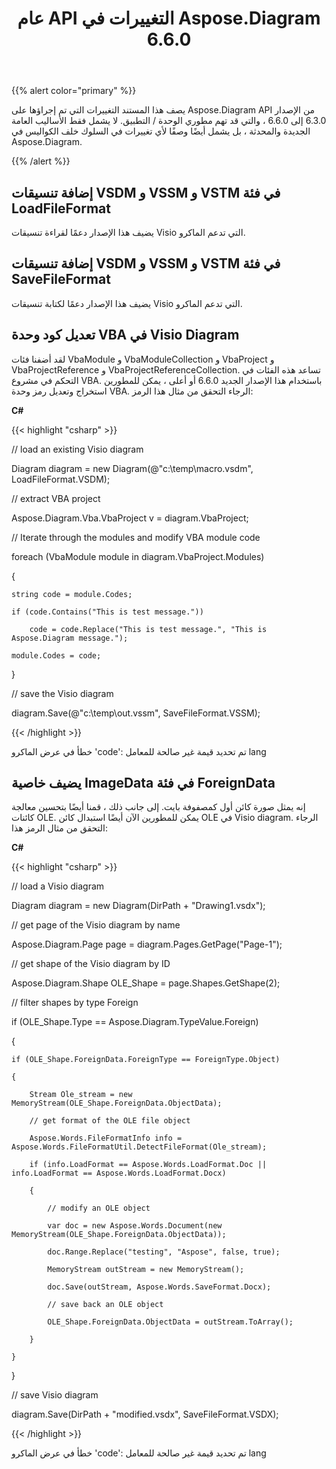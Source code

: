 ﻿---
title: عام API التغييرات في Aspose.Diagram 6.6.0
type: docs
weight: 20
url: /ar/net/public-api-changes-in-aspose-diagram-6-6-0/
---
{{% alert color="primary" %}} 

يصف هذا المستند التغييرات التي تم إجراؤها على Aspose.Diagram API من الإصدار 6.3.0 إلى 6.6.0 ، والتي قد تهم مطوري الوحدة / التطبيق. لا يشمل فقط الأساليب العامة الجديدة والمحدثة ، بل يشمل أيضًا وصفًا لأي تغييرات في السلوك خلف الكواليس في Aspose.Diagram.

{{% /alert %}} 
## **إضافة تنسيقات VSDM و VSSM و VSTM في فئة LoadFileFormat**
يضيف هذا الإصدار دعمًا لقراءة تنسيقات Visio التي تدعم الماكرو.
## **إضافة تنسيقات VSDM و VSSM و VSTM في فئة SaveFileFormat**
يضيف هذا الإصدار دعمًا لكتابة تنسيقات Visio التي تدعم الماكرو.
## **تعديل كود وحدة VBA في Visio Diagram**
لقد أضفنا فئات VbaModule و VbaModuleCollection و VbaProject و VbaProjectReference و VbaProjectReferenceCollection. تساعد هذه الفئات في التحكم في مشروع VBA. باستخدام هذا الإصدار الجديد 6.6.0 أو أعلى ، يمكن للمطورين استخراج وتعديل رمز وحدة VBA. الرجاء التحقق من مثال هذا الرمز:

**C#**

{{< highlight "csharp" >}}

 // load an existing Visio diagram

Diagram diagram = new Diagram(@"c:\temp\macro.vsdm", LoadFileFormat.VSDM);

// extract VBA project

Aspose.Diagram.Vba.VbaProject v = diagram.VbaProject;

// Iterate through the modules and modify VBA module code

foreach (VbaModule module in diagram.VbaProject.Modules)

{

    string code = module.Codes;

    if (code.Contains("This is test message."))

        code = code.Replace("This is test message.", "This is Aspose.Diagram message.");

    module.Codes = code;

}

// save the Visio diagram

diagram.Save(@"c:\temp\out.vssm", SaveFileFormat.VSSM);

{{< /highlight >}}

خطأ في عرض الماكرو 'code': تم تحديد قيمة غير صالحة للمعامل lang
## **يضيف خاصية ImageData في فئة ForeignData**
إنه يمثل صورة كائن أول كمصفوفة بايت. إلى جانب ذلك ، قمنا أيضًا بتحسين معالجة كائنات OLE. يمكن للمطورين الآن أيضًا استبدال كائن OLE في Visio diagram. الرجاء التحقق من مثال الرمز هذا:

**C#**

{{< highlight "csharp" >}}

 // load a Visio diagram

Diagram diagram = new Diagram(DirPath + "Drawing1.vsdx");

// get page of the Visio diagram by name

Aspose.Diagram.Page page = diagram.Pages.GetPage("Page-1");

// get shape of the Visio diagram by ID

Aspose.Diagram.Shape OLE_Shape = page.Shapes.GetShape(2);

// filter shapes by type Foreign

if (OLE_Shape.Type == Aspose.Diagram.TypeValue.Foreign)

{

    if (OLE_Shape.ForeignData.ForeignType == ForeignType.Object)

    {

        Stream Ole_stream = new MemoryStream(OLE_Shape.ForeignData.ObjectData);

        // get format of the OLE file object

        Aspose.Words.FileFormatInfo info = Aspose.Words.FileFormatUtil.DetectFileFormat(Ole_stream);

        if (info.LoadFormat == Aspose.Words.LoadFormat.Doc || info.LoadFormat == Aspose.Words.LoadFormat.Docx)

        {

            // modify an OLE object

            var doc = new Aspose.Words.Document(new MemoryStream(OLE_Shape.ForeignData.ObjectData));

            doc.Range.Replace("testing", "Aspose", false, true);

            MemoryStream outStream = new MemoryStream();

            doc.Save(outStream, Aspose.Words.SaveFormat.Docx);

            // save back an OLE object

            OLE_Shape.ForeignData.ObjectData = outStream.ToArray();

        }

    }

}

// save Visio diagram

diagram.Save(DirPath + "modified.vsdx", SaveFileFormat.VSDX);

{{< /highlight >}}

خطأ في عرض الماكرو 'code': تم تحديد قيمة غير صالحة للمعامل lang
